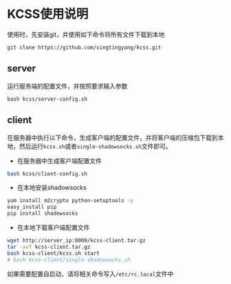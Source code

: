 # KCSS使用说明

使用时，先安装git，并使用如下命令将所有文件下载到本地

```
git clone https://github.com/xingtingyang/kcss.git
```

## server
运行服务端的配置文件，并按照要求输入参数

```
bash kcss/server-config.sh
```


## client
在服务器中执行以下命令，生成客户端的配置文件，并将客户端的压缩包下载到本地，然后运行`kcss.sh`或者`single-shadowsocks.sh`文件即可。

- 在服务器中生成客户端配置文件
```bash
bash kcss/client-config.sh
```

- 在本地安装shadowsocks
```bash
yum install m2crypto python-setuptools -y
easy_install pip
pip install shadowsocks
```

- 在本地下载客户端配置文件
```bash
wget http://server_ip:8000/kcss-client.tar.gz
tar -xvf kcss-client.tar.gz
bash kcss-client/kcss.sh start
# bash kcss-client/single-shadowsocks.sh
```

如果需要配置自启动，请将相关命令写入`/etc/rc.local`文件中